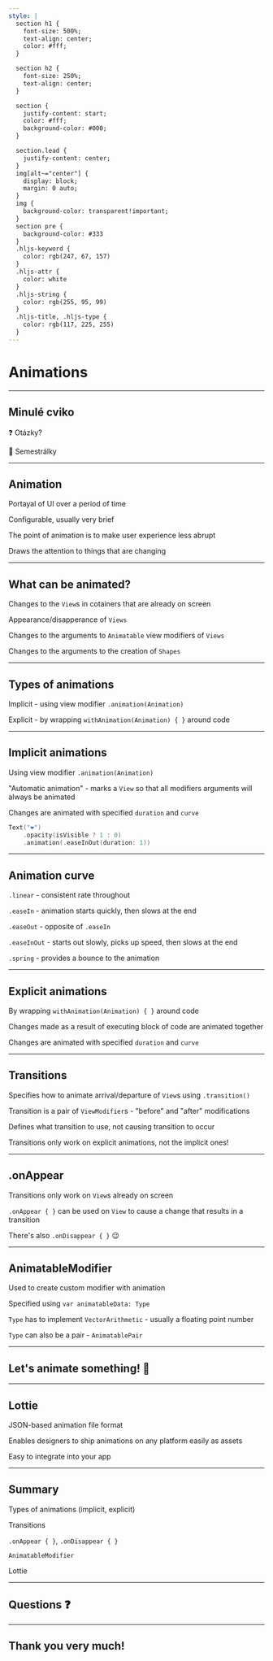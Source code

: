 ```yaml
---
style: |
  section h1 {
  	font-size: 500%;
  	text-align: center;
  	color: #fff;
  }

  section h2 {
  	font-size: 250%;
  	text-align: center;
  }

  section {
  	justify-content: start;
  	color: #fff;
  	background-color: #000;
  }

  section.lead {
  	justify-content: center;
  }
  img[alt~="center"] {
    display: block;
    margin: 0 auto;
  }
  img {
    background-color: transparent!important;
  }
  section pre {
    background-color: #333
  }
  .hljs-keyword {
    color: rgb(247, 67, 157)
  }
  .hljs-attr {
    color: white
  }
  .hljs-string {
    color: rgb(255, 95, 99)
  }
  .hljs-title, .hljs-type {
    color: rgb(117, 225, 255)
  }
---
```


<!-- _class: lead -->

# Animations

---

## Minulé cviko

:question: Otázky?

:construction_worker: Semestrálky 

---

## Animation

Portayal of UI over a period of time

Configurable, usually very brief

The point of animation is to make user experience less abrupt

Draws the attention to things that are changing

---

## What can be animated?

Changes to the `View`s in cotainers that are already on screen

Appearance/disapperance of `Views`

Changes to the arguments to `Animatable` view modifiers of `Views`

Changes to the arguments to the creation of `Shapes`

---

## Types of animations

Implicit - using view modifier `.animation(Animation)`

Explicit - by wrapping `withAnimation(Animation) { }` around code

---

## Implicit animations

Using view modifier `.animation(Animation)`

"Automatic animation" - marks a `View` so that all modifiers arguments will always be animated

Changes are animated with specified `duration` and `curve`

```swift
Text("❤️")
    .opacity(isVisible ? 1 : 0)
    .animation(.easeInOut(duration: 1))
```

---

## Animation curve

`.linear` - consistent rate throughout

`.easeIn` - animation starts quickly, then slows at the end

`.easeOut` - opposite of `.easeIn`

`.easeInOut` - starts out slowly, picks up speed, then slows at the end

`.spring` - provides a bounce to the animation 

---

## Explicit animations

By wrapping `withAnimation(Animation) { }` around code

Changes made as a result of executing block of code are animated together

Changes are animated with specified `duration` and `curve`

---

## Transitions

Specifies how to animate arrival/departure of `View`s using `.transition()` 

Transition is a pair of `ViewModifier`s - "before" and "after" modifications

Defines what transition to use, not causing transition to occur

Transitions only work on explicit animations, not the implicit ones!

---

## .onAppear

Transitions only work on `View`s already on screen

`.onAppear { }` can be used on `View` to cause a change that results in a transition

There's also `.onDisappear { }` 😉

---

## AnimatableModifier

Used to create custom modifier with animation

Specified using `var animatableData: Type`

`Type` has to implement `VectorArithmetic` - usually a floating point number

`Type` can also be a pair - `AnimatablePair`

---

<!-- _class: lead -->

## Let's animate something! 💫

---

## Lottie

JSON-based animation file format

Enables designers to ship animations on any platform easily as assets

Easy to integrate into your app

---

## Summary

Types of animations (implicit, explicit)

Transitions

`.onAppear { }`, `.onDisappear { }`

`AnimatableModifier`

Lottie

---

<!-- _class: lead -->

## Questions :question:

---

<!-- _class: lead -->

## Thank you very much!
